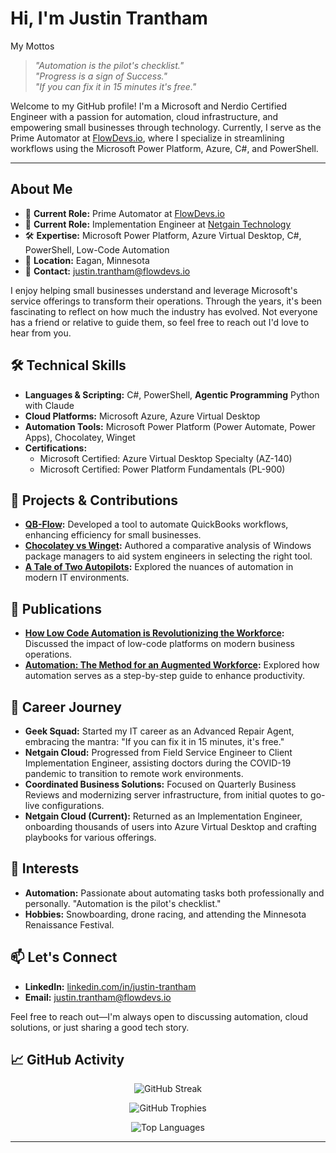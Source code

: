 # Hi, I'm Justin Trantham
My Mottos
> _"Automation is the pilot's checklist."_ <br>
> _"Progress is a sign of Success."_ <br>
> _"If you can fix it in 15 minutes it's free."_ 

Welcome to my GitHub profile! I'm a Microsoft and Nerdio Certified Engineer with a passion for automation, cloud infrastructure, and empowering small businesses through technology. Currently, I serve as the Prime Automator at [FlowDevs.io](https://flowdevs.io), where I specialize in streamlining workflows using the Microsoft Power Platform, Azure, C#, and PowerShell.

---

## About Me

- 💼 **Current Role:** Prime Automator at [FlowDevs.io](https://flowdevs.io/team/justin-trantham)
- 💼 **Current Role:** Implementation Engineer at [Netgain Technology](https://www.netgaincloud.com)
- 🛠️ **Expertise:** Microsoft Power Platform, Azure Virtual Desktop, C#, PowerShell, Low-Code Automation
- 📍 **Location:** Eagan, Minnesota
- 📧 **Contact:** [justin.trantham@flowdevs.io](mailto:justin.trantham@flowdevs.io)

I enjoy helping small businesses understand and leverage Microsoft's service offerings to transform their operations. Through the years, it's been fascinating to reflect on how much the industry has evolved. Not everyone has a friend or relative to guide them, so feel free to reach out I'd love to hear from you.

## 🛠️ Technical Skills

- **Languages & Scripting:** C#, PowerShell, **Agentic Programming** Python with Claude
- **Cloud Platforms:** Microsoft Azure, Azure Virtual Desktop
- **Automation Tools:** Microsoft Power Platform (Power Automate, Power Apps), Chocolatey, Winget
- **Certifications:**
  - Microsoft Certified: Azure Virtual Desktop Specialty (AZ-140)
  - Microsoft Certified: Power Platform Fundamentals (PL-900)

## 🧰 Projects & Contributions

- **[QB-Flow](https://flowdevs.io/qb-flow):** Developed a tool to automate QuickBooks workflows, enhancing efficiency for small businesses.
- **[Chocolatey vs Winget](https://www.flowdevs.io/post/chocolatey-vs-winget-modern-windows-package-management-for-system-engineers):** Authored a comparative analysis of Windows package managers to aid system engineers in selecting the right tool.
- **[A Tale of Two Autopilots](https://www.flowdevs.io/post/a-tale-of-two-autopilots):** Explored the nuances of automation in modern IT environments.

## 📝 Publications

- **[How Low Code Automation is Revolutionizing the Workforce](https://www.linkedin.com/pulse/how-low-code-automation-revolutionizing-workforce-justin-trantham):** Discussed the impact of low-code platforms on modern business operations.
- **[Automation: The Method for an Augmented Workforce](https://www.linkedin.com/pulse/automation-method-more-productive-workforce-justin-trantham):** Explored how automation serves as a step-by-step guide to enhance productivity.

## 🧳 Career Journey

- **Geek Squad:** Started my IT career as an Advanced Repair Agent, embracing the mantra: "If you can fix it in 15 minutes, it's free."
- **Netgain Cloud:** Progressed from Field Service Engineer to Client Implementation Engineer, assisting doctors during the COVID-19 pandemic to transition to remote work environments.
- **Coordinated Business Solutions:** Focused on Quarterly Business Reviews and modernizing server infrastructure, from initial quotes to go-live configurations.
- **Netgain Cloud (Current):** Returned as an Implementation Engineer, onboarding thousands of users into Azure Virtual Desktop and crafting playbooks for various offerings.

## 🎯 Interests

- **Automation:** Passionate about automating tasks both professionally and personally. "Automation is the pilot's checklist."
- **Hobbies:** Snowboarding, drone racing, and attending the Minnesota Renaissance Festival.

## 📫 Let's Connect

- **LinkedIn:** [linkedin.com/in/justin-trantham](https://www.linkedin.com/in/justin-trantham)
- **Email:** [justin.trantham@flowdevs.io](mailto:justin.trantham@flowdevs.io)

Feel free to reach out—I'm always open to discussing automation, cloud solutions, or just sharing a good tech story.

## 📈 GitHub Activity

<p align="center"> <img src="https://streak-stats.demolab.com?user=CakeRepository&theme=dark&date_format=M%20j%5B%2C%20Y%5D" alt="GitHub Streak" /> </p> 
<p align="center"> <img src="https://github-profile-trophy.vercel.app/?username=CakeRepository&theme=darkhub&no-frame=true&column=4" alt="GitHub Trophies" /> 
</p> <p align="center"> <img src="https://github-readme-stats.vercel.app/api/top-langs/?username=CakeRepository&layout=compact&theme=dark" alt="Top Languages" /> </p>

---


